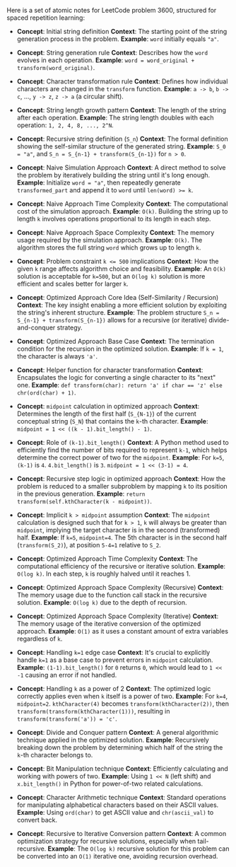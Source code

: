 Here is a set of atomic notes for LeetCode problem 3600, structured for spaced repetition learning:

-   **Concept**: Initial string definition
    **Context**: The starting point of the string generation process in the problem.
    **Example**: `word` initially equals `"a"`.

-   **Concept**: String generation rule
    **Context**: Describes how the `word` evolves in each operation.
    **Example**: `word = word_original + transform(word_original)`.

-   **Concept**: Character transformation rule
    **Context**: Defines how individual characters are changed in the `transform` function.
    **Example**: `a -> b`, `b -> c`, ..., `y -> z`, `z -> a` (a circular shift).

-   **Concept**: String length growth pattern
    **Context**: The length of the string after each operation.
    **Example**: The string length doubles with each operation: `1, 2, 4, 8, ..., 2^N`.

-   **Concept**: Recursive string definition (`S_n`)
    **Context**: The formal definition showing the self-similar structure of the generated string.
    **Example**: `S_0 = "a"`, and `S_n = S_{n-1} + transform(S_{n-1})` for `n > 0`.

-   **Concept**: Naive Simulation Approach
    **Context**: A direct method to solve the problem by iteratively building the string until it's long enough.
    **Example**: Initialize `word = "a"`, then repeatedly generate `transformed_part` and append it to `word` until `len(word) >= k`.

-   **Concept**: Naive Approach Time Complexity
    **Context**: The computational cost of the simulation approach.
    **Example**: `O(k)`. Building the string up to length `k` involves operations proportional to its length in each step.

-   **Concept**: Naive Approach Space Complexity
    **Context**: The memory usage required by the simulation approach.
    **Example**: `O(k)`. The algorithm stores the full string `word` which grows up to length `k`.

-   **Concept**: Problem constraint `k <= 500` implications
    **Context**: How the given `k` range affects algorithm choice and feasibility.
    **Example**: An `O(k)` solution is acceptable for `k=500`, but an `O(log k)` solution is more efficient and scales better for larger `k`.

-   **Concept**: Optimized Approach Core Idea (Self-Similarity / Recursion)
    **Context**: The key insight enabling a more efficient solution by exploiting the string's inherent structure.
    **Example**: The problem structure `S_n = S_{n-1} + transform(S_{n-1})` allows for a recursive (or iterative) divide-and-conquer strategy.

-   **Concept**: Optimized Approach Base Case
    **Context**: The termination condition for the recursion in the optimized solution.
    **Example**: If `k = 1`, the character is always `'a'`.

-   **Concept**: Helper function for character transformation
    **Context**: Encapsulates the logic for converting a single character to its "next" one.
    **Example**: `def transform(char): return 'a' if char == 'z' else chr(ord(char) + 1)`.

-   **Concept**: `midpoint` calculation in optimized approach
    **Context**: Determines the length of the first half (`S_{N-1}`) of the current conceptual string (`S_N`) that contains the `k`-th character.
    **Example**: `midpoint = 1 << ((k - 1).bit_length() - 1)`.

-   **Concept**: Role of `(k-1).bit_length()`
    **Context**: A Python method used to efficiently find the number of bits required to represent `k-1`, which helps determine the correct power of two for the `midpoint`.
    **Example**: For `k=5`, `(k-1)` is `4`. `4.bit_length()` is `3`. `midpoint = 1 << (3-1) = 4`.

-   **Concept**: Recursive step logic in optimized approach
    **Context**: How the problem is reduced to a smaller subproblem by mapping `k` to its position in the previous generation.
    **Example**: `return transform(self.kthCharacter(k - midpoint))`.

-   **Concept**: Implicit `k > midpoint` assumption
    **Context**: The `midpoint` calculation is designed such that for `k > 1`, `k` will always be greater than `midpoint`, implying the target character is in the second (transformed) half.
    **Example**: If `k=5`, `midpoint=4`. The 5th character is in the second half (`transform(S_2)`), at position `5-4=1` relative to `S_2`.

-   **Concept**: Optimized Approach Time Complexity
    **Context**: The computational efficiency of the recursive or iterative solution.
    **Example**: `O(log k)`. In each step, `k` is roughly halved until it reaches 1.

-   **Concept**: Optimized Approach Space Complexity (Recursive)
    **Context**: The memory usage due to the function call stack in the recursive solution.
    **Example**: `O(log k)` due to the depth of recursion.

-   **Concept**: Optimized Approach Space Complexity (Iterative)
    **Context**: The memory usage of the iterative conversion of the optimized approach.
    **Example**: `O(1)` as it uses a constant amount of extra variables regardless of `k`.

-   **Concept**: Handling `k=1` edge case
    **Context**: It's crucial to explicitly handle `k=1` as a base case to prevent errors in `midpoint` calculation.
    **Example**: `(1-1).bit_length()` for `0` returns `0`, which would lead to `1 << -1` causing an error if not handled.

-   **Concept**: Handling `k` as a power of 2
    **Context**: The optimized logic correctly applies even when `k` itself is a power of two.
    **Example**: For `k=4`, `midpoint=2`. `kthCharacter(4)` becomes `transform(kthCharacter(2))`, then `transform(transform(kthCharacter(1)))`, resulting in `transform(transform('a')) = 'c'`.

-   **Concept**: Divide and Conquer pattern
    **Context**: A general algorithmic technique applied in the optimized solution.
    **Example**: Recursively breaking down the problem by determining which half of the string the `k`-th character belongs to.

-   **Concept**: Bit Manipulation technique
    **Context**: Efficiently calculating and working with powers of two.
    **Example**: Using `1 << N` (left shift) and `x.bit_length()` in Python for power-of-two related calculations.

-   **Concept**: Character Arithmetic technique
    **Context**: Standard operations for manipulating alphabetical characters based on their ASCII values.
    **Example**: Using `ord(char)` to get ASCII value and `chr(ascii_val)` to convert back.

-   **Concept**: Recursive to Iterative Conversion pattern
    **Context**: A common optimization strategy for recursive solutions, especially when tail-recursive.
    **Example**: The `O(log k)` recursive solution for this problem can be converted into an `O(1)` iterative one, avoiding recursion overhead.
